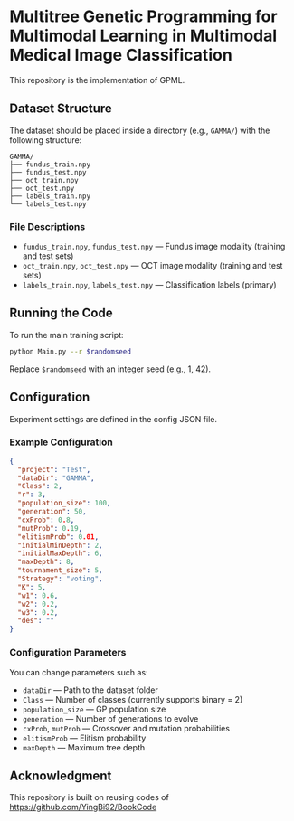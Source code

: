 # Multitree Genetic Programming for Multimodal Learning in Multimodal Medical Image Classification

This repository is the implementation of GPML.

## Dataset Structure

The dataset should be placed inside a directory (e.g., `GAMMA/`) with the following structure:

```text
GAMMA/
├── fundus_train.npy
├── fundus_test.npy
├── oct_train.npy
├── oct_test.npy
├── labels_train.npy
└── labels_test.npy
```

### File Descriptions

- `fundus_train.npy`, `fundus_test.npy` — Fundus image modality (training and test sets)
- `oct_train.npy`, `oct_test.npy` — OCT image modality (training and test sets)
- `labels_train.npy`, `labels_test.npy` — Classification labels (primary)

## Running the Code

To run the main training script:

```bash
python Main.py --r $randomseed
```

Replace `$randomseed` with an integer seed (e.g., 1, 42).

## Configuration

Experiment settings are defined in the config JSON file.

### Example Configuration

```json
{
  "project": "Test",
  "dataDir": "GAMMA",
  "Class": 2,
  "r": 3,
  "population_size": 100,
  "generation": 50,
  "cxProb": 0.8,
  "mutProb": 0.19,
  "elitismProb": 0.01,
  "initialMinDepth": 2,
  "initialMaxDepth": 6,
  "maxDepth": 8,
  "tournament_size": 5,
  "Strategy": "voting",
  "K": 5,
  "w1": 0.6,
  "w2": 0.2,
  "w3": 0.2,
  "des": ""
}
```

### Configuration Parameters

You can change parameters such as:

- `dataDir` — Path to the dataset folder
- `Class` — Number of classes (currently supports binary = 2)
- `population_size` — GP population size
- `generation` — Number of generations to evolve
- `cxProb`, `mutProb` — Crossover and mutation probabilities
- `elitismProb` — Elitism probability
- `maxDepth` — Maximum tree depth

## Acknowledgment

This repository is built on reusing codes of https://github.com/YingBi92/BookCode
